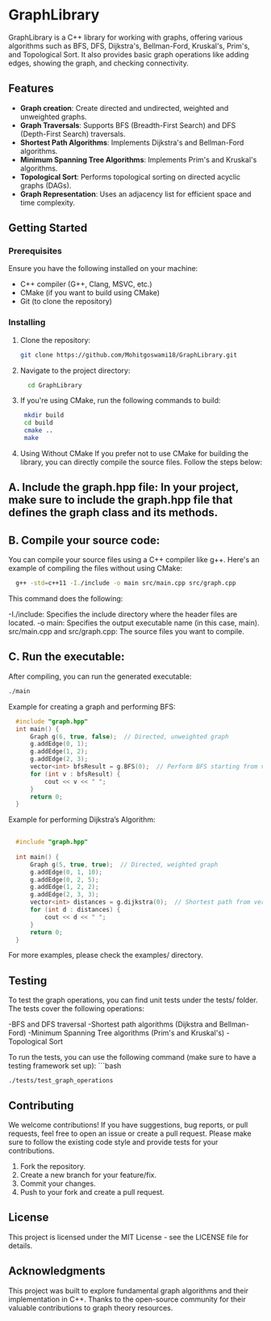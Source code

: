# GraphLibrary

GraphLibrary is a C++ library for working with graphs, offering various algorithms such as BFS, DFS, Dijkstra's, Bellman-Ford, Kruskal's, Prim's, and Topological Sort. It also provides basic graph operations like adding edges, showing the graph, and checking connectivity.

## Features

- **Graph creation**: Create directed and undirected, weighted and unweighted graphs.
- **Graph Traversals**: Supports BFS (Breadth-First Search) and DFS (Depth-First Search) traversals.
- **Shortest Path Algorithms**: Implements Dijkstra's and Bellman-Ford algorithms.
- **Minimum Spanning Tree Algorithms**: Implements Prim's and Kruskal's algorithms.
- **Topological Sort**: Performs topological sorting on directed acyclic graphs (DAGs).
- **Graph Representation**: Uses an adjacency list for efficient space and time complexity.

## Getting Started

### Prerequisites

Ensure you have the following installed on your machine:
- C++ compiler (G++, Clang, MSVC, etc.)
- CMake (if you want to build using CMake)
- Git (to clone the repository)

### Installing

1. Clone the repository:

   ```bash
   git clone https://github.com/Mohitgoswami18/GraphLibrary.git
2. Navigate to the project directory:
   ```bash
     cd GraphLibrary
3. If you're using CMake, run the following commands to build:
   ```bash
    mkdir build
    cd build
    cmake ..
    make

4. Using Without CMake
If you prefer not to use CMake for building the library, you can directly compile the source files. Follow the steps below:

## A. Include the graph.hpp file: In your project, make sure to include the graph.hpp file that defines the graph class and its methods.

## B. Compile your source code:

You can compile your source files using a C++ compiler like g++. Here's an example of compiling the files without using CMake:
  ```bash
    g++ -std=c++11 -I./include -o main src/main.cpp src/graph.cpp
```

This command does the following:

-I./include: Specifies the include directory where the header files are located.
-o main: Specifies the output executable name (in this case, main).
src/main.cpp and src/graph.cpp: The source files you want to compile.

## C. Run the executable:

After compiling, you can run the generated executable:

```bash
./main
```

Example for creating a graph and performing BFS:
  ```cpp
    #include "graph.hpp"
    int main() {
        Graph g(6, true, false);  // Directed, unweighted graph
        g.addEdge(0, 1);
        g.addEdge(1, 2);
        g.addEdge(2, 3);
        vector<int> bfsResult = g.BFS(0);  // Perform BFS starting from vertex 0
        for (int v : bfsResult) {
            cout << v << " ";
        }
        return 0;
    }
```
Example for performing Dijkstra’s Algorithm:
  ```cpp
        
    #include "graph.hpp"
    
    int main() {
        Graph g(5, true, true);  // Directed, weighted graph
        g.addEdge(0, 1, 10);
        g.addEdge(0, 2, 5);
        g.addEdge(1, 2, 2);
        g.addEdge(2, 3, 3);
        vector<int> distances = g.dijkstra(0);  // Shortest path from vertex 0
        for (int d : distances) {
            cout << d << " ";
        }
        return 0;
    }
```
For more examples, please check the examples/ directory.

## Testing
To test the graph operations, you can find unit tests under the tests/ folder. The tests cover the following operations:

-BFS and DFS traversal
-Shortest path algorithms (Dijkstra and Bellman-Ford)
-Minimum Spanning Tree algorithms (Prim's and Kruskal's)
-Topological Sort

To run the tests, you can use the following command (make sure to have a testing framework set up):
    ```bash
             
    ./tests/test_graph_operations


## Contributing
We welcome contributions! If you have suggestions, bug reports, or pull requests, feel free to open an issue or create a pull request. Please make sure to follow the existing code style and provide tests for your contributions.

1. Fork the repository.
2. Create a new branch for your feature/fix.
3. Commit your changes.
4. Push to your fork and create a pull request.

## License
This project is licensed under the MIT License - see the LICENSE file for details.

## Acknowledgments
This project was built to explore fundamental graph algorithms and their implementation in C++.
Thanks to the open-source community for their valuable contributions to graph theory resources.
